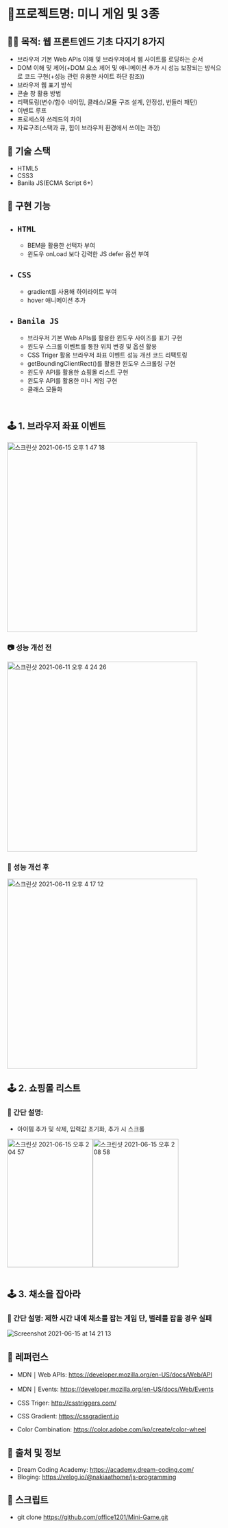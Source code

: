 # 🌼프로젝트명: 미니 게임 및 3종

## 👏🏻 목적: 웹 프론트엔드 기초 다지기 8가지

- 브라우저 기본 Web APIs 이해 및 브라우저에서 웹 사이트를 로딩하는 순서
- DOM 이해 및 제어(+DOM 요소 제어 및 애니메이션 추가 시 성능 보장되는 방식으로 코드 구현(+성능 관련 유용한 사이트 하단 참조))
- 브라우저 웹 표기 방식
- 콘솔 창 활용 방법
- 리팩토링(변수/함수 네이밍, 클래스/모듈 구조 설계, 안정성, 번들러 패턴)
- 이벤트 루프
- 프로세스와 쓰레드의 차이
- 자료구조(스택과 큐, 힙이 브라우저 환경에서 쓰이는 과정)

## 🔨 기술 스택

- HTML5
- CSS3
- Banila JS(ECMA Script 6+)

## 🔨 구현 기능

- ## `HTML`
  - BEM을 활용한 선택자 부여
  - 윈도우 onLoad 보다 강력한 JS defer 옵션 부여
- ## `CSS`
  - gradient를 사용해 하이라이트 부여
  - hover 애니메이션 추가
- ## `Banila JS`
  - 브라우저 기본 Web APIs를 활용한 윈도우 사이즈를 표기 구현
  - 윈도우 스크롤 이벤트를 통한 위치 변경 및 옵션 활용
  - CSS Triger 활용 브라우저 좌표 이벤트 성능 개선 코드 리팩토링
  - getBoundingClientRect()를 활용한 윈도우 스크롤링 구현
  - 윈도우 API를 활용한 쇼핑몰 리스트 구현
  - 윈도우 API를 활용한 미니 게임 구현
  - 클래스 모듈화

</br>

## 🕹 1. 브라우저 좌표 이벤트

<img width="444" alt="스크린샷 2021-06-15 오후 1 47 18" src="https://user-images.githubusercontent.com/75716128/121994812-e8616f00-cde0-11eb-8878-06b6abab7d32.png">

### 📷 성능 개선 전

<img width="444" alt="스크린샷 2021-06-11 오후 4 24 26" src="https://user-images.githubusercontent.com/75716128/121995002-3d04ea00-cde1-11eb-885c-f84fb3431f13.png">

### 📸 성능 개선 후

<img width="444" alt="스크린샷 2021-06-11 오후 4 17 12" src="https://user-images.githubusercontent.com/75716128/121994718-c1a33880-cde0-11eb-9c72-25badcd76111.png">

</br>

## 🕹 2. 쇼핑몰 리스트

### 📸 간단 설명:

- 아이템 추가 및 삭제, 입력값 초기화, 추가 시 스크롤

<div style="display: flex">
<img width="200" height="300" alt="스크린샷 2021-06-15 오후 2 04 57" src="https://user-images.githubusercontent.com/75716128/121996051-ebf5f580-cde2-11eb-8c19-83f3929ef22d.png">
<img width="200" height="300" alt="스크린샷 2021-06-15 오후 2 08 58" src="https://user-images.githubusercontent.com/75716128/121996290-4a22d880-cde3-11eb-8114-c369db81cf69.png">
</div>

</br>

## 🕹 3. 채소을 잡아라

### 📸 간단 설명: 제한 시간 내에 채소를 잡는 게임 단, 벌레를 잡을 경우 실패

![Screenshot 2021-06-15 at 14 21 13](https://user-images.githubusercontent.com/75716128/121997237-00d38880-cde5-11eb-884f-fe0f2dddd2ad.png)

## 📝 레퍼런스

- MDN ￨ Web APIs: https://developer.mozilla.org/en-US/docs/Web/API
- MDN ￨ Events: https://developer.mozilla.org/en-US/docs/Web/Events

- CSS Triger: http://csstriggers.com/
- CSS Gradient: https://cssgradient.io

- Color Combination: https://color.adobe.com/ko/create/color-wheel

## 🌄 출처 및 정보

- Dream Coding Academy: https://academy.dream-coding.com/
- Bloging: https://velog.io/@nakiaathome/js-programming

## 🎨 스크립트

- git clone https://github.com/office1201/Mini-Game.git
